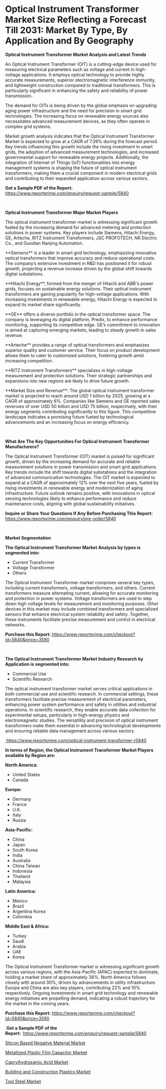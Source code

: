 <p><h1>Optical Instrument Transformer Market Size Reflecting a Forecast Till 2031: Market By Type, By Application and By Geography</h1></p><p><strong>Optical Instrument Transformer Market Analysis and Latest Trends</strong></p>
<p><p>An Optical Instrument Transformer (OIT) is a cutting-edge device used for measuring electrical parameters such as voltage and current in high-voltage applications. It employs optical technology to provide highly accurate measurements, superior electromagnetic interference immunity, and lightweight construction compared to traditional transformers. This is particularly significant in enhancing the safety and reliability of power transmission.</p><p>The demand for OITs is being driven by the global emphasis on upgrading aging power infrastructure and the need for precision in smart grid technologies. The increasing focus on renewable energy sources also necessitates advanced measurement devices, as they often operate in complex grid systems.</p><p>Market growth analysis indicates that the Optical Instrument Transformer Market is expected to grow at a CAGR of 7.39% during the forecast period. Key trends influencing this growth include the rising investment in smart grids, the adoption of advanced measurement technologies, and increased governmental support for renewable energy projects. Additionally, the integration of Internet of Things (IoT) functionalities into energy management systems is shaping the future of optical instrument transformers, making them a crucial component in modern electrical grids and contributing to their expanded application across various sectors.</p></p>
<p><strong>Get a Sample PDF of the Report:&nbsp;</strong> <a href="https://www.reportprime.com/enquiry/request-sample/5840">https://www.reportprime.com/enquiry/request-sample/5840</a></p>
<p>&nbsp;</p>
<p><strong>Optical Instrument Transformer Major Market Players</strong></p>
<p><p>The optical instrument transformer market is witnessing significant growth fueled by the increasing demand for advanced metering and protection solutions in power systems. Key players include Siemens, Hitachi Energy, GE, Arteche, RITZ Instrument Transformers, JSC PROFOTECH, NR Electric Co., and Guodian Nanjing Automation.</p><p>**Siemens** is a leader in smart grid technology, emphasizing innovative optical transformers that improve accuracy and reduce operational costs. The company’s extensive investment in R&D has positioned it for robust growth, projecting a revenue increase driven by the global shift towards digital substations.</p><p>**Hitachi Energy**, formed from the merger of Hitachi and ABB's power grids, focuses on sustainable energy solutions. Their optical instrument transformers are gaining popularity for high-voltage applications. With increasing investments in renewable energy, Hitachi Energy is expected to expand its market share significantly.</p><p>**GE** offers a diverse portfolio in the optical transformer space. The company is leveraging its digital platform, Predix, to enhance performance monitoring, supporting its competitive edge. GE’s commitment to innovation is aimed at capturing emerging markets, leading to steady growth in sales revenue.</p><p>**Arteche** provides a range of optical transformers and emphasizes superior quality and customer service. Their focus on product development allows them to cater to customized solutions, fostering growth amid increasing competition.</p><p>**RITZ Instrument Transformers** specializes in high-voltage measurement and protection solutions. Their strategic partnerships and expansions into new regions are likely to drive future growth.</p><p>**Market Size and Revenue**: The global optical instrument transformer market is projected to reach around USD 1 billion by 2025, growing at a CAGR of approximately 6%. Companies like Siemens and GE reported sales revenues of over USD 50 billion and USD 75 billion, respectively, with their energy segments contributing significantly to this figure. This competitive landscape indicates a promising future fueled by technological advancements and an increasing focus on energy efficiency.</p></p>
<p>&nbsp;</p>
<p><strong>What Are The Key Opportunities For Optical Instrument Transformer Manufacturers?</strong></p>
<p><p>The Optical Instrument Transformer (OIT) market is poised for significant growth, driven by the increasing demand for accurate and reliable measurement solutions in power transmission and smart grid applications. Key trends include the shift towards digital substations and the integration of advanced communication technologies. The OIT market is expected to expand at a CAGR of approximately 12% over the next five years, fueled by rising investments in renewable energy and modernization of aging infrastructure. Future outlook remains positive, with innovations in optical sensing technologies likely to enhance performance and reduce maintenance costs, aligning with global sustainability initiatives.</p></p>
<p><strong>Inquire or Share Your Questions If Any Before Purchasing This Report:</strong> <a href="https://www.reportprime.com/enquiry/pre-order/5840">https://www.reportprime.com/enquiry/pre-order/5840</a></p>
<p>&nbsp;</p>
<p><strong>Market Segmentation</strong></p>
<p><strong>The Optical Instrument Transformer Market Analysis by types is segmented into:</strong></p>
<p><ul><li>Current Transformer</li><li>Voltage Transformer</li><li>Others</li></ul></p>
<p><p>The Optical Instrument Transformer market comprises several key types, including current transformers, voltage transformers, and others. Current transformers measure alternating current, allowing for accurate monitoring and protection in power systems. Voltage transformers are used to step down high voltage levels for measurement and monitoring purposes. Other devices in this market may include combined transformers and specialized sensors that enhance electrical system reliability and safety. Together, these instruments facilitate precise measurement and control in electrical networks.</p></p>
<p><strong>Purchase this Report:&nbsp;</strong><a href="https://www.reportprime.com/checkout?id=5840&price=3590">https://www.reportprime.com/checkout?id=5840&price=3590</a></p>
<p>&nbsp;</p>
<p><strong>The Optical Instrument Transformer Market Industry Research by Application is segmented into:</strong></p>
<p><ul><li>Commercial Use</li><li>Scientific Research</li></ul></p>
<p><p>The optical instrument transformer market serves critical applications in both commercial use and scientific research. In commercial settings, these transformers facilitate precise measurement of electrical parameters, enhancing power system performance and safety in utilities and industrial operations. In scientific research, they enable accurate data collection for experimental setups, particularly in high-energy physics and electromagnetic studies. The versatility and precision of optical instrument transformers make them essential in advancing technological developments and ensuring reliable data management across various sectors.</p></p>
<p><a href="https://www.reportprime.com/optical-instrument-transformer-r5840">&nbsp;https://www.reportprime.com/optical-instrument-transformer-r5840</a></p>
<p><strong>In terms of Region, the Optical Instrument Transformer Market Players available by Region are:</strong></p>
<p>
    <p> <strong> North America: </strong>
        <ul>
            <li>United States</li>
            <li>Canada</li>
        </ul>
        </p> 
    <p> <strong> Europe: </strong>
        <ul>
            <li>Germany</li>
            <li>France</li>
            <li>U.K.</li>
            <li>Italy</li>
            <li>Russia</li>
        </ul>
        </p> 
    <p> <strong> Asia-Pacific: </strong>
        <ul>
            <li>China</li>
            <li>Japan</li>
            <li>South Korea</li>
            <li>India</li>
            <li>Australia</li>
            <li>China Taiwan</li>
            <li>Indonesia</li>
            <li>Thailand</li>
            <li>Malaysia</li>
        </ul>
        </p> 
    <p> <strong> Latin America: </strong>
        <ul>
            <li>Mexico</li>
            <li>Brazil</li>
            <li>Argentina Korea</li>
            <li>Colombia</li>
        </ul>
        </p> 
    <p> <strong> Middle East & Africa: </strong>
        <ul>
            <li>Turkey</li>
            <li>Saudi</li>
            <li>Arabia</li>
            <li>UAE</li>
            <li>Korea</li>
        </ul>
    </p>
    </p>
<p><p>The Optical Instrument Transformer market is witnessing significant growth across various regions, with the Asia-Pacific (APAC) expected to dominate, holding a market share of approximately 38%. North America follows closely with around 30%, driven by advancements in utility infrastructure. Europe and China are also key players, contributing 22% and 10% respectively. Ongoing investments in smart grid technology and renewable energy initiatives are propelling demand, indicating a robust trajectory for the market in the coming years.</p></p>
<p><strong>Purchase this Report: </strong><a href="https://www.reportprime.com/checkout?id=5840&price=3590">https://www.reportprime.com/checkout?id=5840&price=3590</a></p>
<p>&nbsp;<strong>Get a Sample PDF of the Report:&nbsp;&nbsp;</strong><a href="https://www.reportprime.com/enquiry/request-sample/5840">https://www.reportprime.com/enquiry/request-sample/5840</a></p>
<p><strong></strong></p>
<p><p><a href="https://issuu.com/reportprime-2/docs/silicon-based-negative-material-mar_6ba359bceec61f">Silicon Based Negative Material Market</a></p><p><a href="https://issuu.com/reportprime-2/docs/metallized-plastic-film-capacitor-m_a16dcb1b474891">Metallized Plastic Film Capacitor Market</a></p><p><a href="https://www.linkedin.com/pulse/booming-caprylhydroxamic-acid-market-sector-analysis-growth-facuf?trackingId=UYj0prcjTHaKEjTeL%2F2PsA%3D%3D">Caprylhydroxamic Acid Market</a></p><p><a href="https://medium.com/@philipwolf61/building-and-construction-plastics-market-analysis-report-global-insights-by-region-type-c37dc9df5725">Building and Construction Plastics Market</a></p><p><a href="https://www.linkedin.com/pulse/emerging-tool-steel-market-opportunities-analysis-investors-goslf?trackingId=u89zlzgpQA2qAKDOmb%2BNgg%3D%3D">Tool Steel Market</a></p></p>